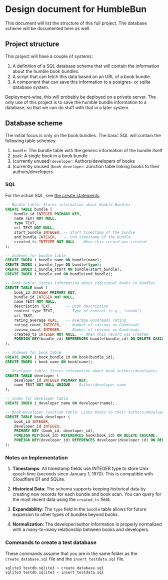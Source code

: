 # Design document for HumbleBun

This document will list the structure of this full project.
The database scheme will be documented here as well.

## Project structure

This project will have a couple of systems:

1. A definition of a SQL database scheme that will contain the information about the humble book bundles.
2. A script that can fetch this data based on an URL of a book bundle. 
3. A component that can save this information to a postgres- or sqlite database system. 

Deployment-wise, this will probably be deployed on a private server.
The only use of this project is to save the humble bundle information to a database, so that we can do stuff with that in a later system.

## Database scheme

The initial focus is only on the book bundles.
The basic SQL will contain the following table schemes: 

1. `bundle`: The bundle table with the generic information of the bundle itself
2. `book`: A single book in a book bundle
3. (currently unused) `developer`: Authors/developers of books
4. (currently unused )`book_developer`: Junction table linking books to their authors/developers

### SQL
For the actual SQL, see [the create statements](../db/create_database.sql).

```sql
-- Bundle table: Stores information about Humble Bundles
CREATE TABLE bundle (
    bundle_id INTEGER PRIMARY KEY,
    name TEXT NOT NULL, 
    type TEXT, 
    url TEXT NOT NULL,
    start_bundle INTEGER, -- Start timestamp of the bundle
    end_bundle INTEGER,   -- End timestamp of the bundle
    created_ts INTEGER NOT NULL -- When this record was created
);

-- Indexes for bundle table
CREATE INDEX i_bundle_name ON bundle(name);
CREATE INDEX i_bundle_type ON bundle(type);
CREATE INDEX i_bundle_start ON bundle(start_bundle);
CREATE INDEX i_bundle_end ON bundle(end_bundle);

-- Book table: Stores information about individual books in bundles
CREATE TABLE book (
    book_id INTEGER PRIMARY KEY, 
    bundle_id INTEGER NOT NULL, 
    name TEXT NOT NULL, 
    description TEXT,      -- Book description
    content_type TEXT,     -- Type of content (e.g., "ebook")
    url TEXT, 
    rating_average REAL,   -- Average Goodreads rating
    rating_count INTEGER,  -- Number of ratings on Goodreads
    review_count INTEGER,  -- Number of reviews on Goodreads
    created_ts INTEGER NOT NULL, -- When this record was created
    FOREIGN KEY(bundle_id) REFERENCES bundle(bundle_id) ON DELETE CASCADE
);

-- Indexes for book table
CREATE INDEX i_book_bundle_id ON book(bundle_id);
CREATE INDEX i_book_name ON book(name);

-- Developer table: Stores information about book authors/developers
CREATE TABLE developer (
    developer_id INTEGER PRIMARY KEY,
    name TEXT NOT NULL UNIQUE -- Author/developer name
);

-- Index for developer table
CREATE INDEX i_developer_name ON developer(name);

-- Book-Developer junction table: Links books to their authors/developers
CREATE TABLE book_developer (
    book_id INTEGER,
    developer_id INTEGER,
    PRIMARY KEY (book_id, developer_id),
    FOREIGN KEY(book_id) REFERENCES book(book_id) ON DELETE CASCADE,
    FOREIGN KEY(developer_id) REFERENCES developer(developer_id) ON DELETE CASCADE
);
```

### Notes on Implementation

1. **Timestamps**: All timestamp fields use INTEGER type to store Unix epoch time (seconds since January 1, 1970). This is compatible with Cloudflare D1 and SQLite.

2. **Historical Data**: The schema supports keeping historical data by creating new records for each bundle and book scan. You can query for the most recent data using the `created_ts` field.

3. **Expandability**: The `type` field in the `bundle` table allows for future expansion to other types of bundles beyond books.

4. **Normalization**: The developer/author information is properly normalized with a many-to-many relationship between books and developers.

### Commands to create a test database

These commands assume that you are in the same folder as the `create_database.sql` file and the `insert_testdata.sql` file.

``` sh
sqlite3 testdb.sqlite3 < create_database.sql
sqlite3 testdb.sqlite3 < insert_testdata.sql
```